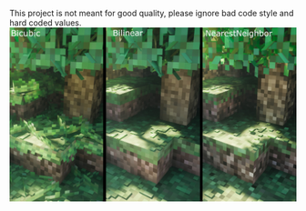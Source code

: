 This project is not meant for good quality, please ignore bad code style and hard coded values.
![Alt text](/readmeimg.jpg?raw=true "Comparison between interpolations")
